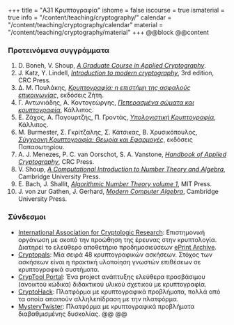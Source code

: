 +++
title = "Α31 Κρυπτογραφία"
ishome = false
iscourse = true
ismaterial = true
info = "/content/teaching/cryptography/"
calendar = "/content/teaching/cryptography/calendar"
material = "/content/teaching/cryptography/material"
+++
@@block
@@content

### Προτεινόμενα συγγράμματα
 1. D. Boneh, V. Shoup, [*A Graduate Course in Applied Cryptography*](https://toc.cryptobook.us/).
 2. J. Katz, Y. Lindell, [*Introduction to modern cryptography*](https://www.routledge.com/Introduction-to-Modern-Cryptography/Katz-Lindell/p/book/9780815354369), 3rd edition, CRC Press.
 3. Δ. Μ. Πουλάκης, [*Κρυπτογραφία: η επιστήμη της ασφαλούς επικοινωνίας*](https://ziti.gr/vivlio/poylakis-dimitris-kryptografia/), εκδόσεις Ζήτη.
 4. Γ. Αντωνιάδης, Α. Κοντογεώργης, [*Πεπερασμένα σώματα και κρυπτογραφία*](https://repository.kallipos.gr/handle/11419/155), Κάλλιπος.
 5. Ε. Ζάχος, Α. Παγουρτζής, Π. Γροντάς, [*Υπολογιστική Κρυπτογραφία*](https://repository.kallipos.gr/handle/11419/5439), Κάλλιπος.
 6. M. Burmester, Σ. Γκρίτζαλης, Σ. Κάτσικας, Β. Χρυσικόπουλος, [*Σύγχρονη Κρυπτογραφία: Θεωρία και Εφαρμογές*](https://ekdoseis-papasotiriou.gr/products/9789607182760-burmester-mike-sugchroni-kruptografia), εκδόσεις Παπασωτηρίου.
 7. A. J. Menezes, P. C. van Oorschot, S. A. Vanstone, [*Handbook of Applied Cryptography*](http://www.cacr.math.uwaterloo.ca/hac/), CRC Press.
 8. V. Shoup, [*A Computational Introduction to Number Theory and Algebra*](https://shoup.net/ntb/), Cambridge University Press.
 9. E. Bach, J. Shallit, [*Algorithmic Number Theory volume 1*](https://mitpress.mit.edu/books/algorithmic-number-theory-volume-1), MIT Press.
 10. J. von zur Gathen, J. Gerhard, [*Modern Computer Algebra*](https://www.cambridge.org/core/books/modern-computer-algebra/DB3563D4013401734851CF683D2F03F0#), Cambridge University Press. 

### Σύνδεσμοι
 - [International Association for Cryptologic Research](https://www.iacr.org/): Επιστημονική οργάνωση με σκοπό την προώθηση της έρευνας στην κρυπτoλογία. Διατηρεί το ελεύθερο αποθετήριο προδημοσιεύσεων [ePrint Archive](https://eprint.iacr.org/).
 - [Cryptopals](https://cryptopals.com/): Μία σειρά 48 κρυπτογραφικών ασκήσεων. Στόχος των ασκήσεων είναι η πρακτική υλοποίηση γνωστών επιθέσεων σε κρυπτογραφικά συστήματα.
 - [CrypTool Portal](https://www.cryptool.org/en/links): Ένα project ανάπτυξης ελεύθερα προσβάσιμου (ανοικτού κώδικα) διδακτικού υλικού σχετικού με κρυπτογραφία.
 - [CryptoHack](https://cryptohack.org/): Πλατφόρμα με κρυπτογραφικά προβλήματα, πολλά από τα οποία απαιτούν αλληλεπίδραση με την πλατφόρμα.
 - [MysteryTwister](https://mysterytwister.org/home/welcome/): Πλατφόρμα με κρυπτογραφικά προβλήματα διαβαθμισμένης δυσκολίας.
@@
@@
